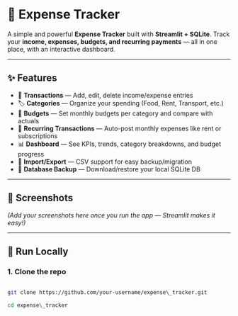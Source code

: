 # 💸 Expense Tracker

A simple and powerful **Expense Tracker** built with **Streamlit + SQLite**.
Track your **income, expenses, budgets, and recurring payments** — all in one place, with an interactive dashboard.

---

## ✨ Features
- 📒 **Transactions** — Add, edit, delete income/expense entries
- 🏷 **Categories** — Organize your spending (Food, Rent, Transport, etc.)
- 🎯 **Budgets** — Set monthly budgets per category and compare with actuals
- 🔁 **Recurring Transactions** — Auto-post monthly expenses like rent or subscriptions
- 📊 **Dashboard** — See KPIs, trends, category breakdowns, and budget progress
- 📂 **Import/Export** — CSV support for easy backup/migration
- 💾 **Database Backup** — Download/restore your local SQLite DB

---

## 📸 Screenshots
*(Add your screenshots here once you run the app — Streamlit makes it easy!)*

---

## 🚀 Run Locally

### 1. Clone the repo
```bash

git clone https://github.com/your-username/expense\_tracker.git

cd expense\_tracker


